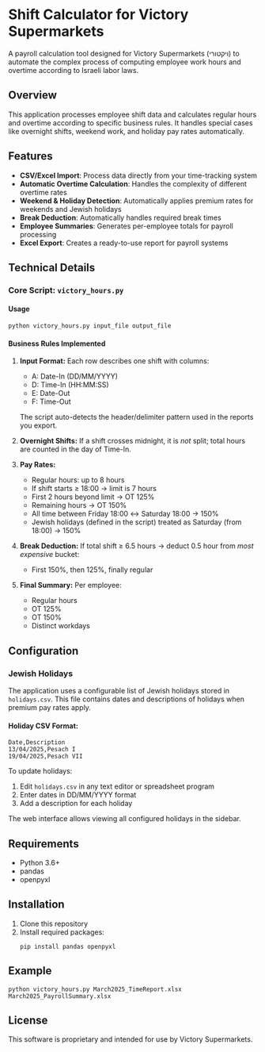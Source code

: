 # Shift Calculator for Victory Supermarkets

A payroll calculation tool designed for Victory Supermarkets (ויקטורי) to automate the complex process of computing employee work hours and overtime according to Israeli labor laws.

## Overview

This application processes employee shift data and calculates regular hours and overtime according to specific business rules. It handles special cases like overnight shifts, weekend work, and holiday pay rates automatically.

## Features

- **CSV/Excel Import**: Process data directly from your time-tracking system
- **Automatic Overtime Calculation**: Handles the complexity of different overtime rates
- **Weekend & Holiday Detection**: Automatically applies premium rates for weekends and Jewish holidays
- **Break Deduction**: Automatically handles required break times
- **Employee Summaries**: Generates per-employee totals for payroll processing
- **Excel Export**: Creates a ready-to-use report for payroll systems

## Technical Details

### Core Script: `victory_hours.py`

#### Usage
```
python victory_hours.py input_file output_file
```

#### Business Rules Implemented

1. **Input Format:** Each row describes one shift with columns:
   - A: Date-In (DD/MM/YYYY)
   - D: Time-In (HH:MM:SS)
   - E: Date-Out
   - F: Time-Out
   
   The script auto-detects the header/delimiter pattern used in the reports you export.

2. **Overnight Shifts:** If a shift crosses midnight, it is *not* split; total hours are counted in the day of Time-In.

3. **Pay Rates:**
   - Regular hours: up to 8 hours
   - If shift starts ≥ 18:00 → limit is 7 hours
   - First 2 hours beyond limit → OT 125%
   - Remaining hours → OT 150%
   - All time between Friday 18:00 ↔ Saturday 18:00 → 150%
   - Jewish holidays (defined in the script) treated as Saturday (from 18:00) → 150%

4. **Break Deduction:** If total shift ≥ 6.5 hours → deduct 0.5 hour from *most expensive* bucket:
   - First 150%, then 125%, finally regular

5. **Final Summary:** Per employee:
   - Regular hours
   - OT 125%
   - OT 150%
   - Distinct workdays

## Configuration

### Jewish Holidays

The application uses a configurable list of Jewish holidays stored in `holidays.csv`. This file contains dates and descriptions of holidays when premium pay rates apply.

#### Holiday CSV Format:
```
Date,Description
13/04/2025,Pesach I
19/04/2025,Pesach VII
```

To update holidays:
1. Edit `holidays.csv` in any text editor or spreadsheet program
2. Enter dates in DD/MM/YYYY format
3. Add a description for each holiday

The web interface allows viewing all configured holidays in the sidebar.

## Requirements

- Python 3.6+
- pandas
- openpyxl

## Installation

1. Clone this repository
2. Install required packages:
   ```
   pip install pandas openpyxl
   ```

## Example

```
python victory_hours.py March2025_TimeReport.xlsx March2025_PayrollSummary.xlsx
```

## License

This software is proprietary and intended for use by Victory Supermarkets.
